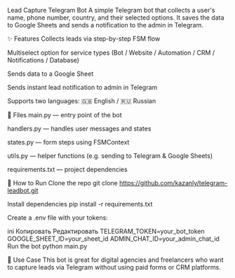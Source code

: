 Lead Capture Telegram Bot
A simple Telegram bot that collects a user's name, phone number, country, and their selected options.
It saves the data to Google Sheets and sends a notification to the admin in Telegram.

✨ Features
Collects leads via step-by-step FSM flow

Multiselect option for service types (Bot / Website / Automation / CRM / Notifications / Database)

Sends data to a Google Sheet

Sends instant lead notification to admin in Telegram

Supports two languages: 🇬🇧 English / 🇷🇺 Russian

📁 Files
main.py — entry point of the bot

handlers.py — handles user messages and states

states.py — form steps using FSMContext

utils.py — helper functions (e.g. sending to Telegram & Google Sheets)

requirements.txt — project dependencies

🚀 How to Run
Clone the repo
git clone https://github.com/kazanly/telegram-leadbot.git

Install dependencies
pip install -r requirements.txt

Create a .env file with your tokens:

ini
Копировать
Редактировать
TELEGRAM_TOKEN=your_bot_token
GOOGLE_SHEET_ID=your_sheet_id
ADMIN_CHAT_ID=your_admin_chat_id
Run the bot
python main.py

🧠 Use Case
This bot is great for digital agencies and freelancers who want to capture leads via Telegram without using paid forms or CRM platforms.

